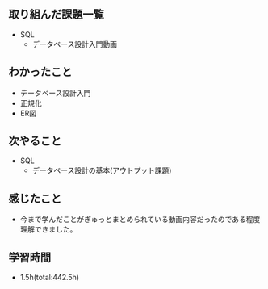 ## 取り組んだ課題一覧
- SQL
  - データベース設計入門動画

## わかったこと
- データベース設計入門
- 正規化
- ER図
 
## 次やること
- SQL
  - データベース設計の基本(アウトプット課題)

## 感じたこと
- 今まで学んだことがぎゅっとまとめられている動画内容だったのである程度理解できました。

## 学習時間
- 1.5h(total:442.5h)
